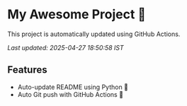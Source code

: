 # My Awesome Project 🚀

This project is automatically updated using GitHub Actions.

_Last updated: 2025-04-27 18:50:58 IST_

## Features
- Auto-update README using Python 🐍
- Auto Git push with GitHub Actions 🤖
